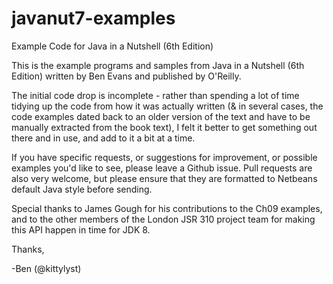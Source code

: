 # javanut7-examples
Example Code for Java in a Nutshell (6th Edition)

This is the example programs and samples from Java in a Nutshell (6th Edition) 
written by Ben Evans and published by O'Reilly.

The initial code drop is incomplete - rather than spending a lot of time tidying
up the code from how it was actually written (& in several cases, the code
examples dated back to an older version of the text and have to be manually
extracted from the book text), I felt it better to get something out there and
in use, and add to it a bit at a time.

If you have specific requests, or suggestions for improvement, or possible
examples you'd like to see, please leave a Github issue. Pull requests are
also very welcome, but please ensure that they are formatted to Netbeans
default Java style before sending.

Special thanks to James Gough for his contributions to the Ch09 examples, and to
the other members of the London JSR 310 project team for making this API happen
in time for JDK 8.

Thanks,

-Ben (@kittylyst)
